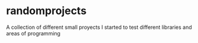 # randomprojects
A collection of different small proyects I started to test different libraries and areas of programming
